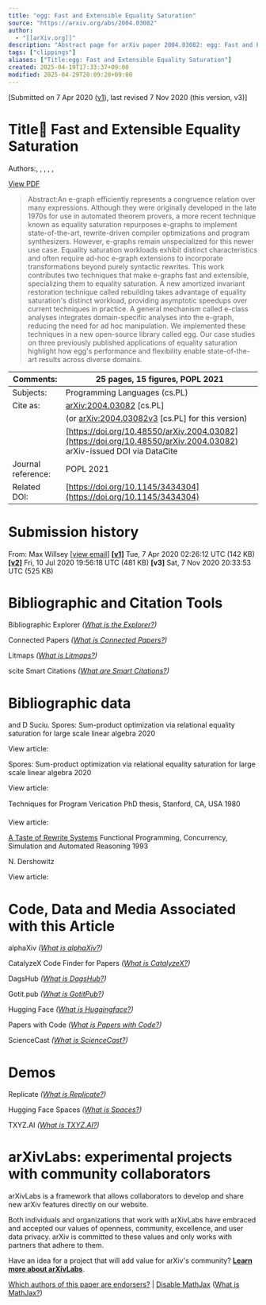 ```yaml
---
title: "egg: Fast and Extensible Equality Saturation"
source: "https://arxiv.org/abs/2004.03082"
author:
  - "[[arXiv.org]]"
description: "Abstract page for arXiv paper 2004.03082: egg: Fast and Extensible Equality Saturation"
tags: ["clippings"]
aliases: ["Title:egg: Fast and Extensible Equality Saturation"]
created: 2025-04-19T17:33:37+09:00
modified: 2025-04-29T20:09:20+09:00
---
```


\[Submitted on 7 Apr 2020 ([v1](https://arxiv.org/abs/2004.03082v1)), last revised 7 Nov 2020 (this version, v3)\]

# Title:egg: Fast and Extensible Equality Saturation

Authors:, , , , ,

[View PDF](https://arxiv.org/pdf/2004.03082)

> Abstract:An e-graph efficiently represents a congruence relation over many expressions. Although they were originally developed in the late 1970s for use in automated theorem provers, a more recent technique known as equality saturation repurposes e-graphs to implement state-of-the-art, rewrite-driven compiler optimizations and program synthesizers. However, e-graphs remain unspecialized for this newer use case. Equality saturation workloads exhibit distinct characteristics and often require ad-hoc e-graph extensions to incorporate transformations beyond purely syntactic rewrites.
> This work contributes two techniques that make e-graphs fast and extensible, specializing them to equality saturation. A new amortized invariant restoration technique called rebuilding takes advantage of equality saturation's distinct workload, providing asymptotic speedups over current techniques in practice. A general mechanism called e-class analyses integrates domain-specific analyses into the e-graph, reducing the need for ad hoc manipulation.
> We implemented these techniques in a new open-source library called egg. Our case studies on three previously published applications of equality saturation highlight how egg's performance and flexibility enable state-of-the-art results across diverse domains.

| Comments: | 25 pages, 15 figures, POPL 2021 |
| --- | --- |
| Subjects: | Programming Languages (cs.PL) |
| Cite as: | [arXiv:2004.03082](https://arxiv.org/abs/2004.03082) \[cs.PL\] |
|  | (or [arXiv:2004.03082v3](https://arxiv.org/abs/2004.03082v3) \[cs.PL\] for this version) |
|  | [https://doi.org/10.48550/arXiv.2004.03082](https://doi.org/10.48550/arXiv.2004.03082)  arXiv-issued DOI via DataCite |
| Journal reference: | POPL 2021 |
| Related DOI: | [https://doi.org/10.1145/3434304](https://doi.org/10.1145/3434304) |

# Submission history

From: Max Willsey \[[view email](https://arxiv.org/show-email/bbef6b90/2004.03082)\]
**[\[v1\]](https://arxiv.org/abs/2004.03082v1)** Tue, 7 Apr 2020 02:26:12 UTC (142 KB)
**[\[v2\]](https://arxiv.org/abs/2004.03082v2)** Fri, 10 Jul 2020 19:56:18 UTC (481 KB)
**\[v3\]** Sat, 7 Nov 2020 20:33:53 UTC (525 KB)

# Bibliographic and Citation Tools

Bibliographic Explorer *([What is the Explorer?](https://info.arxiv.org/labs/showcase.html#arxiv-bibliographic-explorer))*

Connected Papers *([What is Connected Papers?](https://www.connectedpapers.com/about))*

Litmaps *([What is Litmaps?](https://www.litmaps.co/))*

scite Smart Citations *([What are Smart Citations?](https://www.scite.ai/))*

# Bibliographic data

and D Suciu. Spores: Sum-product optimization via relational equality saturation for large scale linear algebra 2020

View article:

Spores: Sum-product optimization via relational equality saturation for large scale linear algebra 2020

View article:

Techniques for Program Verication PhD thesis, Stanford, CA, USA 1980

View article:

[A Taste of Rewrite Systems](https://www.semanticscholar.org/paper/a892398589cf45217f391781c1d8935dba4aed30) Functional Programming, Concurrency, Simulation and Automated Reasoning 1993

N. Dershowitz

View article:

# Code, Data and Media Associated with this Article

alphaXiv *([What is alphaXiv?](https://alphaxiv.org/))*

CatalyzeX Code Finder for Papers *([What is CatalyzeX?](https://www.catalyzex.com/))*

DagsHub *([What is DagsHub?](https://dagshub.com/))*

Gotit.pub *([What is GotitPub?](http://gotit.pub/faq))*

Hugging Face *([What is Huggingface?](https://huggingface.co/huggingface))*

Papers with Code *([What is Papers with Code?](https://paperswithcode.com/))*

ScienceCast *([What is ScienceCast?](https://sciencecast.org/welcome))*

# Demos

Replicate *([What is Replicate?](https://replicate.com/docs/arxiv/about))*

Hugging Face Spaces *([What is Spaces?](https://huggingface.co/docs/hub/spaces))*

TXYZ.AI *([What is TXYZ.AI?](https://txyz.ai/))*

# arXivLabs: experimental projects with community collaborators

arXivLabs is a framework that allows collaborators to develop and share new arXiv features directly on our website.

Both individuals and organizations that work with arXivLabs have embraced and accepted our values of openness, community, excellence, and user data privacy. arXiv is committed to these values and only works with partners that adhere to them.

Have an idea for a project that will add value for arXiv's community? [**Learn more about arXivLabs**](https://info.arxiv.org/labs/index.html).

[Which authors of this paper are endorsers?](https://arxiv.org/auth/show-endorsers/2004.03082) | [Disable MathJax](https://arxiv.org/abs/) ([What is MathJax?](https://info.arxiv.org/help/mathjax.html))
